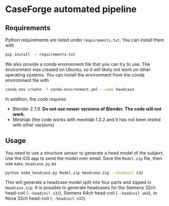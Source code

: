 # CaseForge automated pipeline

## Requirements

Python requirements are listed under `requirements.txt`. You can install them with

```bash
pip install -r requirements.txt
```

We also provide a conda environment file that you can try to use. The
environment was created on Ubuntu, so it will likely not work on other
operating systems. You can install the environment from the conda environment
file with

```bash
conda env create -f conda-environment.yml --name headcase
```

In addition, the code requires

- Blender 2.7.9. **Do not use newer versions of Blender. The code will not work.**
- Meshlab (the code works with meshlab 1.3.2 and it has not been tested with other versions)

## Usage

You need to use a structure sensor to generate a head model of the subject. Use the iOS app to send the model over email. Save the `Model.zip` file, then use `make_headcase.py` as

```bash
python make_headcase.py Model.zip Headcase.zip --headcoil s32
```

This will generate a headcase model split into four parts and zipped in `Headcase.zip`. It is possible to generate headcases for the Siemens 32ch head-coil (`--headcoil s32`), Siemens 64ch head-coil (`--headcoil s64`), or Nova 32ch head-coil (`--headcoil n32`).
